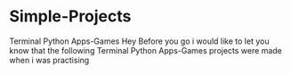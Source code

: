 # Simple-Projects
Terminal Python Apps-Games
Hey Before you go i would like to let you know that the following Terminal Python Apps-Games projects were made when i was practising 
